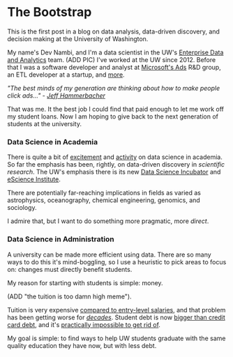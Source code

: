 # The Bootstrap


This is the first post in a blog on data analysis, data-driven discovery, and decision making at the University of Washington.

My name's Dev Nambi, and I'm a data scientist in the UW's [Enterprise Data and Analytics](http://www.washington.edu/uwit/im/EDA.html) team. (ADD PIC) I've worked at the UW since 2012. Before that I was a software developer and analyst at [Microsoft's Ads](http://advertising.microsoft.com/en/advertising-online) R&D group, an ETL developer at a startup, and [more](http://devnambi.com). 

*"The best minds of my generation are thinking about how to make people click ads..." - [Jeff Hammerbacher](https://twitter.com/hackingdata)*

That was me. It the best job I could find that paid enough to let me work off my student loans. Now I am hoping to give back to the next generation of students at the university. 


### Data Science in Academia

There is quite a bit of [excitement](https://news.cs.washington.edu/2013/11/12/uw-berkeley-nyu-collaborate-on-37-8m-data-science-initiative/) and [activity](http://escience.washington.edu/event/data-science-university-washington-campus-conversation) on data science in academia. So far the emphasis has been, rightly, on data-driven discovery in *scientific research*. The UW's emphasis there is its new [Data Science Incubator](http://data.uw.edu) and [eScience Institute](http://escience.washington.edu/). 

There are potentially far-reaching implications in fields as varied as astrophysics, oceanography, chemical engineering, genomics, and sociology.

I admire that, but I want to do something more pragmatic, more *direct*.


### Data Science in Administration

A university can be made more efficient using data. There are so many ways to do this it's mind-boggling, so I use a heuristic to pick areas to focus on: changes must directly benefit students.

My reason for starting with students is simple: money.

(ADD "the tuition is too damn high meme"). 


Tuition is very expensive [compared to entry-level salaries](http://www.zerohedge.com/news/2014-05-18/net-worth-college-grads-student-debt-20-less-high-school-grads-no-debt), and that problem has been getting worse for *[decades](http://measuringup2008.highereducation.org/commentary/callan.php)*. Student debt is now [bigger than credit card debt](http://www.bizjournals.com/stlouis/blog/2013/04/fed-student-loan-debt-surpasses-auto.html), and it's [practically impossible to get rid of](http://www.studentloanborrowerassistance.org/bankruptcy/).

My goal is simple: to find ways to help UW students graduate with the same quality education they have now, but with less debt.
